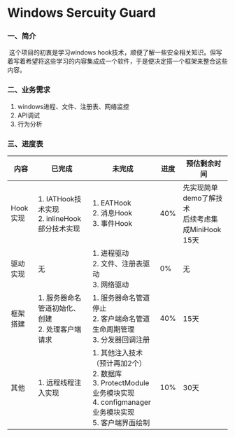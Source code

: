 # Windows Sercuity Guard

### 一、简介

​	这个项目的初衷是学习windows hook技术，顺便了解一些安全相关知识。但写着写着希望将这些学习的内容集成成一个软件，于是便决定搭一个框架来整合这些内容。

### 二、业务需求

1. windows进程、文件、注册表、网络监控
2. API调试
3. 行为分析

### 三、进度表

| 内容     | 已完成                                             | 未完成                                                       | 进度 | 预估剩余时间                                           |
| -------- | -------------------------------------------------- | ------------------------------------------------------------ | ---- | ------------------------------------------------------ |
| Hook实现 | 1. IATHook技术实现<br>2. inlineHook部分技术实现    | 1. EATHook<br>2. 消息Hook<br>3. 事件Hook                     | 40%  | 先实现简单demo了解技术<br>后续考虑集成MiniHook<br>15天 |
| 驱动实现 | 无                                                 | 1. 进程驱动<br>2. 文件、注册表驱动<br>3. 网络驱动            | 0%   | 无                                                     |
| 框架搭建 | 1. 服务器命名管道初始化、创建<br>2. 处理客户端请求 | 1. 服务器命名管道停止<br>2. 客户端命名管道生命周期管理<br>3. 分发器回调注册 | 40%  | 15天                                                   |
| 其他     | 1. 远程线程注入实现                                | 1. 其他注入技术（预计再加2个）<br>2. 数据库<br>3. ProtectModule业务模块实现<br>4. configmanager业务模块实现<br>5. 客户端界面绘制 | 10%  | 30天                                                   |



